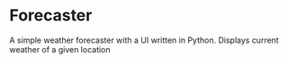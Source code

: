 # Forecaster

A simple weather forecaster with a UI written in Python. Displays current weather of a given location
